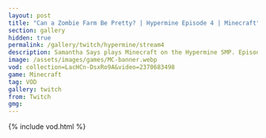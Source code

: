 ```yaml
---
layout: post
title: "Can a Zombie Farm Be Pretty? | Hypermine Episode 4 | Minecraft"
section: gallery
hidden: true
permalink: /gallery/twitch/hypermine/stream4
description: Samantha Says plays Minecraft on the Hypermine SMP. Episode 4.
image: /assets/images/games/MC-banner.webp
vod: collection=LacHCn-DsxRo9A&video=2370683498
game: Minecraft
tag: VOD
gallery: twitch
from: Twitch
gmg:
---
```

{% include vod.html %}